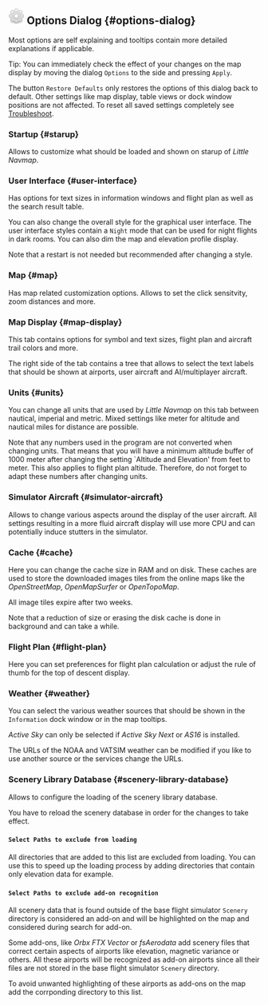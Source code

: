 ## ![Options](../images/icons/settings.png "Options") Options Dialog {#options-dialog}

Most options are self explaining and tooltips contain more detailed explanations if applicable.

Tip: You can immediately check the effect of your changes on the map display by moving the dialog
`Options` to the side and pressing `Apply`.

The button `Restore Defaults` only restores the options of this dialog back to default. Other
settings like map display, table views or dock window positions are not affected. To reset all
saved settings completely see [Troubleshoot](APPENDIX.md#troubleshoot).

### Startup {#starup}

Allows to customize what should be loaded and shown on starup of _Little Navmap_.

### User Interface {#user-interface}

Has options for text sizes in information windows and flight plan as well as the search result table.

You can also change the overall style for the graphical user interface. The user interface styles
contain a `Night` mode that can be used for night flights in dark rooms. You can also dim the map and
elevation profile display.

Note that a restart is not needed but recommended after changing a style.

### Map {#map}

Has map related customization options. Allows to set the click sensitvity, zoom distances and more.

### Map Display {#map-display}

This tab contains options for symbol and text sizes, flight plan and aircraft trail colors and more.

The right side of the tab contains a tree that allows to select the text labels that should be shown at
airports, user aircraft and AI/multiplayer aircraft.

### Units {#units}

You can change all units that are used by _Little Navmap_ on this tab between nautical, imperial and metric.
Mixed settings like meter for altitude and nautical miles for distance are possible.

Note that any numbers used in the program are not converted when changing units. That means that you will
have a minimum altitude buffer of 1000 meter after changing the setting `Altitude and Elevation' from feet to meter.
This also applies to flight plan altitude. Therefore, do not forget to adapt these numbers after changing units.

### Simulator Aircraft {#simulator-aircraft}

Allows to change various aspects around the display of the user aircraft.
All settings resulting in a more fluid aircraft display will use more CPU and can potentially induce stutters
in the simulator.

### Cache {#cache}

Here you can change the cache size in RAM and on disk. These caches are used to store the downloaded images tiles
from the online maps like the _OpenStreetMap_, _OpenMapSurfer_  or _OpenTopoMap_.

All image tiles expire after two weeks.

Note that a reduction of size or erasing the disk cache is done in background and can take a while.

### Flight Plan {#flight-plan}

Here you can set preferences for flight plan calculation or adjust the rule of thumb for the top of descent display.

### Weather {#weather}

You can select the various weather sources that should be shown in the `Information` dock window or in the map
tooltips.

_Active Sky_ can only be selected if _Active Sky Next_ or _AS16_ is installed.

The URLs of the NOAA and VATSIM weather can be modified if you like to use another source or the services
change the URLs.

### Scenery Library Database {#scenery-library-database}

Allows to configure the loading of the scenery library database.

You have to reload the scenery database in order for the changes to
take effect.

#### `Select Paths to exclude from loading`

All directories that are added to this list are excluded from loading. You can use this to speed up the loading
process by adding directories that contain only elevation data for example.

#### `Select Paths to exclude add-on recognition`

All scenery data that is found outside of the base flight simulator `Scenery` directory is considered an add-on and will be
highlighted on the map and considered during search for add-on.

Some add-ons, like _Orbx FTX Vector_ or _fsAerodata_ add scenery files that correct certain aspects
of airports like elevation, magnetic variance or others. All these airports will be recognized as add-on airports
since all their files are not stored in the base flight simulator `Scenery` directory.

To avoid unwanted highlighting of these airports as add-ons on the map add the corrponding directory to this list.
